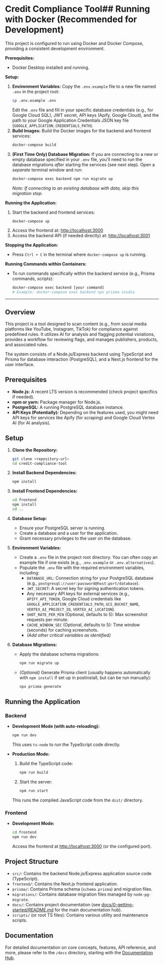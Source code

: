 # Credit Compliance Tool## Running with Docker (Recommended for Development)

This project is configured to run using Docker and Docker Compose, providing a consistent development environment.

**Prerequisites:**
*   Docker Desktop installed and running.

**Setup:**
1.  **Environment Variables:** Copy the `.env.example` file to a new file named `.env` in the project root:
    ```bash
    cp .env.example .env
    ```
    Edit the `.env` file and fill in your specific database credentials (e.g., for Google Cloud SQL), JWT secret, API keys (Apify, Google Cloud), and the path to your Google Application Credentials JSON key file (`GOOGLE_APPLICATION_CREDENTIALS_PATH`).
2.  **Build Images:** Build the Docker images for the backend and frontend services:
    ```bash
    docker-compose build
    ```
3.  **(First Time Only) Database Migration:** If you are connecting to a new or empty database specified in your `.env` file, you'll need to run the database migrations *after* starting the services (see next step). Open a *separate* terminal window and run:
    ```bash
    docker-compose exec backend npm run migrate up
    ```
    *Note: If connecting to an existing database with data, skip this migration step.*

**Running the Application:**
1.  Start the backend and frontend services:
    ```bash
    docker-compose up
    ```
2.  Access the frontend at: [http://localhost:3000](http://localhost:3000)
3.  Access the backend API (if needed directly) at: [http://localhost:3001](http://localhost:3001)

**Stopping the Application:**
*   Press `Ctrl + C` in the terminal where `docker-compose up` is running.

**Running Commands within Containers:**
*   To run commands specifically within the backend service (e.g., Prisma commands, scripts):
    ```bash
    docker-compose exec backend [your command]
    # Example: docker-compose exec backend npx prisma studio
    ```

---

## Overview

This project is a tool designed to scan content (e.g., from social media platforms like YouTube, Instagram, TikTok) for compliance against predefined rules. It utilizes AI for analysis and flagging potential violations, provides a workflow for reviewing flags, and manages publishers, products, and associated rules.

The system consists of a Node.js/Express backend using TypeScript and Prisma for database interaction (PostgreSQL), and a Next.js frontend for the user interface.

## Prerequisites

*   **Node.js:** A recent LTS version is recommended (check project specifics if needed).
*   **npm or yarn:** Package manager for Node.js.
*   **PostgreSQL:** A running PostgreSQL database instance.
*   **API Keys (Potentially):** Depending on the features used, you might need API keys for services like Apify (for scraping) and Google Cloud Vertex AI (for AI analysis).

## Setup

1.  **Clone the Repository:**
    ```bash
    git clone <repository-url>
    cd credit-compliance-tool
    ```

2.  **Install Backend Dependencies:**
    ```bash
    npm install
    ```

3.  **Install Frontend Dependencies:**
    ```bash
    cd frontend
    npm install
    cd ..
    ```

4.  **Database Setup:**
    *   Ensure your PostgreSQL server is running.
    *   Create a database and a user for the application.
    *   Grant necessary privileges to the user on the database.

5.  **Environment Variables:**
    *   Create a `.env` file in the project root directory. You can often copy an example file if one exists (e.g., `.env.example` or `.env.alternatives`).
    *   Populate the `.env` file with the required environment variables, including:
        *   `DATABASE_URL`: Connection string for your PostgreSQL database (e.g., `postgresql://user:password@host:port/database`).
        *   `JWT_SECRET`: A secret key for signing authentication tokens.
        *   Any necessary API keys for external services (e.g., `APIFY_API_TOKEN`, Google Cloud credentials like `GOOGLE_APPLICATION_CREDENTIALS_PATH`, `GCS_BUCKET_NAME`, `VERTEX_AI_PROJECT_ID`, `VERTEX_AI_LOCATION`).
        *   `SHOT_RATE_PER_MIN` (Optional, defaults to 5): Max screenshot requests per minute.
        *   `CACHE_WINDOW_SEC` (Optional, defaults to 5): Time window (seconds) for caching screenshots.
        *   *(Add other critical variables as identified)*

6.  **Database Migrations:**
    *   Apply the database schema migrations:
        ```bash
        npm run migrate up
        ```
    *   *(Optional)* Generate Prisma client (usually happens automatically with `npm install` if set up in postinstall, but can be run manually):
        ```bash
        npx prisma generate
        ```

## Running the Application

### Backend

*   **Development Mode (with auto-reloading):**
    ```bash
    npm run dev
    ```
    This uses `ts-node` to run the TypeScript code directly.

*   **Production Mode:**
    1.  Build the TypeScript code:
        ```bash
        npm run build
        ```
    2.  Start the server:
        ```bash
        npm run start
        ```
    This runs the compiled JavaScript code from the `dist/` directory.

### Frontend

*   **Development Mode:**
    ```bash
    cd frontend
    npm run dev
    ```
    Access the frontend at [http://localhost:3000](http://localhost:3000) (or the configured port).

## Project Structure

*   `src/`: Contains the backend Node.js/Express application source code (TypeScript).
*   `frontend/`: Contains the Next.js frontend application.
*   `prisma/`: Contains Prisma schema (`schema.prisma`) and migration files.
*   `migrations/`: Contains database migration files managed by `node-pg-migrate`.
*   `docs/`: Contains project documentation (see [docs/0-getting-started/README.md](./docs/0-getting-started/README.md) for the main documentation hub).
*   `scripts/` (or root TS files): Contains various utility and maintenance scripts.

## Documentation

For detailed documentation on core concepts, features, API reference, and more, please refer to the `/docs` directory, starting with the [Documentation Hub](./docs/0-getting-started/README.md).
